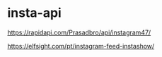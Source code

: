 # insta-api
https://rapidapi.com/Prasadbro/api/instagram47/

https://elfsight.com/pt/instagram-feed-instashow/
